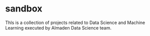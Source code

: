 # sandbox
Thls is a collection of projects related to Data Science and Machine Learning executed by Almaden Data Science team.
